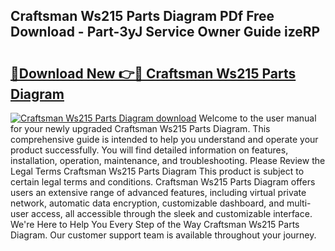 ## Craftsman Ws215 Parts Diagram PDf Free Download - Part-3yJ Service Owner Guide izeRP

# <h2><a href="http://dfr04e.blite.top/?on=Craftsman+Ws215+Parts+Diagram">🔗Download New 👉🔴 Craftsman Ws215 Parts Diagram</a></h2>

[![Craftsman Ws215 Parts Diagram download](https://i.imgur.com/lujVjoI.png)](http://dfr04e.blite.top/?on=Craftsman+Ws215+Parts+Diagram)
Welcome to the user manual for your newly upgraded Craftsman Ws215 Parts Diagram. This comprehensive guide is intended to help you understand and operate your product successfully. You will find detailed information on features, installation, operation, maintenance, and troubleshooting. Please Review the Legal Terms Craftsman Ws215 Parts Diagram This product is subject to certain legal terms and conditions. Craftsman Ws215 Parts Diagram offers users an extensive range of advanced features, including virtual private network, automatic data encryption, customizable dashboard, and multi-user access, all accessible through the sleek and customizable interface. We're Here to Help You Every Step of the Way Craftsman Ws215 Parts Diagram. Our customer support team is available throughout your journey.
